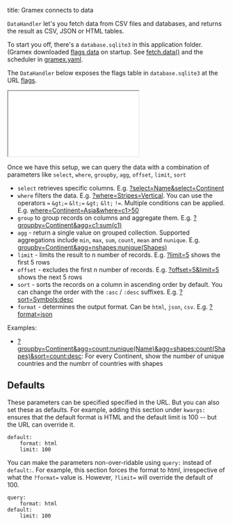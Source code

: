 title: Gramex connects to data

`DataHandler` let's you fetch data from CSV files and databases, and returns the result as CSV, JSON or HTML tables.

To start you off, there's a `database.sqlite3` in this application folder. (Gramex downloaded [flags data](https://gramener.com/flags/) on startup. See [fetch.data()](fetch.py) and the scheduler in [gramex.yaml](gramex.yaml).

The `DataHandler` below exposes the flags table in `database.sqlite3` at the URL [flags](flags).

<iframe src="gramex.yaml"></iframe>

Once we have this setup, we can query the data with a combination of parameters like `select`, `where`, `groupby`, `agg`, `offset`, `limit`, `sort`

- `select` retrieves specific columns. E.g. [?select=Name&select=Continent](flags?select=Name&select=Continent)
- `where` filters the data. E.g. [?where=Stripes=Vertical](flags?where=Stripes==Vertical). You can use the operators `=` `&gt;=` `&lt;=` `&gt;` `&lt;` `!=`. Multiple conditions can be applied. E.g. [where=Continent=Asia&where=c1>50](flags?where=Continent=Asia&where=c1>50)
- `group` to group records on columns and aggregate them. E.g. [?groupby=Continent&agg=c1:sum(c1)](flags?groupby=Continent&agg=c1:sum(c1))
- `agg` - return a single value on grouped collection. Supported aggregations include `min`, `max`, `sum`, `count`, `mean` and `nunique`. E.g. [groupby=Continent&agg=nshapes:nunique(Shapes)](flags?groupby=Continent&agg=nshapes:nunique(Shapes))
- `limit` - limits the result to n number of records. E.g. [?limit=5](flags?limit=5) shows the first 5 rows
- `offset` - excludes the first n number of records. E.g. [?offset=5&limit=5](flags?offset=5&limit=5) shows the next 5 rows
- `sort` - sorts the records on a column in ascending order by default. You can change the order with the `:asc` / `:desc` suffixes. E.g. [?sort=Symbols:desc](flags?sort=Symbols:desc)
- `format` - determines the output format. Can be `html`, `json`, `csv`. E.g. [?format=json](flags?format=json)

Examples:

- [?groupby=Continent&agg=count:nunique(Name)&agg=shapes:count(Shapes)&sort=count:desc](flags?groupby=Continent&agg=count:nunique(Name)&agg=shapes:count(Shapes)&sort=count:desc): For every Continent, show the number of unique countries and the numbrr of countries with shapes


## Defaults

These parameters can be specified specified in the URL. But you can also set these as defaults. For example, adding this section under `kwargs:` ensures that the default format is HTML and the default limit is 100 -- but the URL can override it.

    default:
        format: html
        limit: 100

You can make the parameters non-over-ridable using `query:` instead of `default:`. For example, this section forces the format to html, irrespective of what the `?format=` value is. However, `?limit=` will override the default of 100.

    query:
        format: html
    default:
        limit: 100
